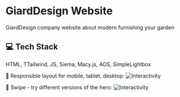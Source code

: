 # GiardDesign Website

GiardDesign company website about modern furnishing your garden

## 💻 Tech Stack

HTML, TTailwind, JS, Siema, Macy.js, AOS, SimpleLightbox

📌 Responsible layout for mobile, tablet, desktop:
![Interactivity](https://i.postimg.cc/1X6598nV/2023-08-21-23-41-01.png)

📌 Swipe - try different versions of the hero:
![Interactivity](https://i.postimg.cc/DyMBVmQP/2023-08-21-23-44-49.png)
